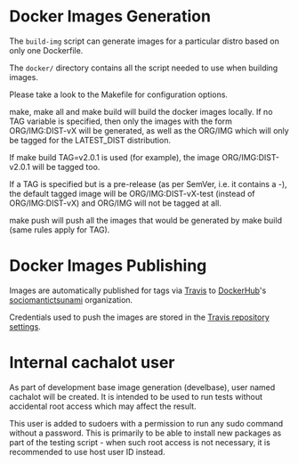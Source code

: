 Docker Images Generation
========================

The `build-img` script can generate images for a particular distro based on only one Dockerfile.

The `docker/` directory contains all the script needed to use when building images.

Please take a look to the Makefile for configuration options.

make, make all and make build will build the docker images locally. If no TAG variable is specified, then only the images with the form ORG/IMG:DIST-vX will be generated, as well as the ORG/IMG which will only be tagged for the LATEST\_DIST distribution.

If make build TAG=v2.0.1 is used (for example), the image ORG/IMG:DIST-v2.0.1 will be tagged too.

If a TAG is specified but is a pre-release (as per SemVer, i.e. it contains a -), the default tagged image will be ORG/IMG:DIST-vX-test (instead of ORG/IMG:DIST-vX) and ORG/IMG will not be tagged at all.

make push will push all the images that would be generated by make build (same rules apply for TAG).

Docker Images Publishing
========================

Images are automatically published for tags via [Travis](https://travis-ci.org/sociomantic-tsunami/cachalot) to [DockerHub](https://travis-ci.org/sociomantic-tsunami/cachalot/settings)'s [sociomantictsunami](https://cloud.docker.com/u/sociomantictsunami/repository/list) organization.

Credentials used to push the images are stored in the [Travis repository settings](https://travis-ci.org/sociomantic-tsunami/cachalot/settings).

Internal cachalot user
======================

As part of development base image generation (develbase), user named cachalot will be created. It is intended to be used to run tests without accidental root access which may affect the result.

This user is added to sudoers with a permission to run any sudo command without a password. This is primarily to be able to install new packages as part of the testing script - when such root access is not necessary, it is recommended to use host user ID instead.
